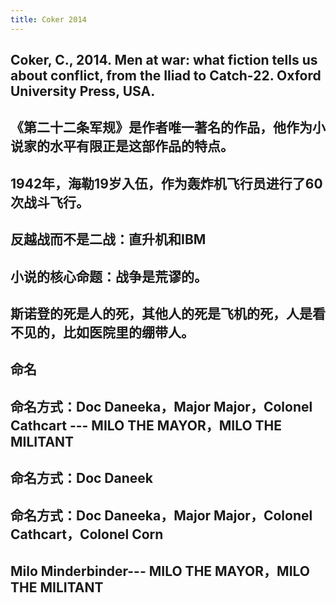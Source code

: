```yaml
---
title: Coker 2014
---
```


## Coker, C., 2014. Men at war: what fiction tells us about conflict, from the Iliad to Catch-22. Oxford University Press, USA.
## 
##
## 《第二十二条军规》是作者唯一著名的作品，他作为小说家的水平有限正是这部作品的特点。
##
## 1942年，海勒19岁入伍，作为轰炸机飞行员进行了60次战斗飞行。
##
## 反越战而不是二战：直升机和IBM
##
## 小说的核心命题：战争是荒谬的。
##
## 斯诺登的死是人的死，其他人的死是飞机的死，人是看不见的，比如医院里的绷带人。
##
## 命名
## 命名方式：Doc Daneeka，Major Major，Colonel Cathcart --- MILO THE MAYOR，MILO THE MILITANT
## 命名方式：Doc Daneek
## 命名方式：Doc Daneeka，Major Major，Colonel Cathcart，Colonel Corn
## Milo Minderbinder--- MILO THE MAYOR，MILO THE MILITANT
